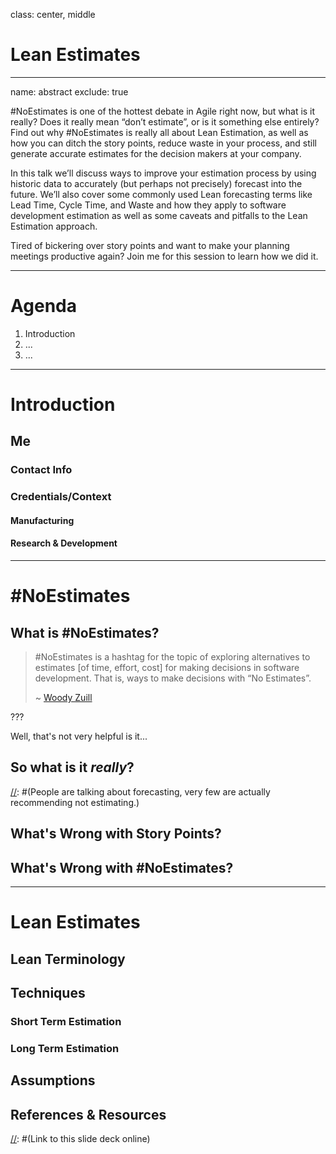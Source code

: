 class: center, middle

# Lean Estimates

---

name: abstract
exclude: true

\#NoEstimates is one of the hottest debate in Agile right now, but what is it really? Does it really mean “don’t estimate”, or is it something else entirely? Find out why #NoEstimates is really all about Lean Estimation, as well as how you can ditch the story points, reduce waste in your process, and still generate accurate estimates for the decision makers at your company.

In this talk we’ll discuss ways to improve your estimation process by using historic data to accurately (but perhaps not precisely) forecast into the future. We’ll also cover some commonly used Lean forecasting terms like Lead Time, Cycle Time, and Waste and how they apply to software development estimation as well as some caveats and pitfalls to the Lean Estimation approach.

Tired of bickering over story points and want to make your planning meetings productive again? Join me for this session to learn how we did it.

---

# Agenda

[//]: #(TODO)

1. Introduction
2. ...
3. ...

---

# Introduction
## Me
### Contact Info
### Credentials/Context
#### Manufacturing
#### Research & Development

---

# #NoEstimates
## What is #NoEstimates?

> \#NoEstimates is a hashtag for the topic of exploring alternatives to estimates [of time, effort, cost] for making decisions in software development.  That is, ways to make decisions with “No Estimates”. 
> 
> ~ [Woody Zuill](http://zuill.us/WoodyZuill/2013/05/17/the-noestimates-hashtag/)

???

Well, that's not very helpful is it...

## So what is it *really*?

[//]: #(People are talking about forecasting, very few are actually recommending not estimating.)

## What's Wrong with Story Points?
## What's Wrong with #NoEstimates?

---

# Lean Estimates
## Lean Terminology
## Techniques
### Short Term Estimation
### Long Term Estimation

## Assumptions
## References & Resources

[//]: #(Link to this slide deck online)
